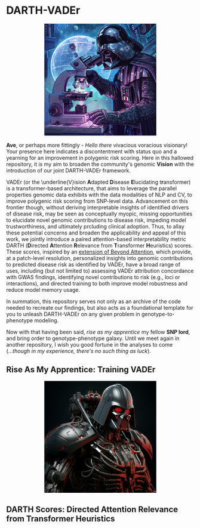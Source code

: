 # DARTH-VADEr

<p align="center">
<img src="imgs/Dr_VADEr.png" width = 300>
</p>

**Ave**, or perhaps more fittingly - *Hello there* vivacious voracious visionary! Your presence here indicates a discontentment with status quo and a yearning for an improvement in polygenic risk scoring. Here in this hallowed repository, it is my aim to broaden the community's genomic **Vision** with the introduction of our joint DARTH-VADEr framework. 

VADEr (or the \underline{V}ision **A**dapted **D**isease **E**lucidating t**r**ansformer) is a transformer-based architecture, that aims to leverage the parallel properties genomic data 
exhibits with the data modalities of NLP and CV, to improve polygenic risk scoring from SNP-level data. Advancement on this frontier though, without deriving interpretable insights
of identified drivers of disease risk, may be seen as conceptually myopic, missing opportunities to elucidate novel genomic contributions to disease risk, impeding model trustworthiness,
and ultimately prcluding clinical adoption. Thus, to allay these potential concerns and broaden the applicability and appeal of this work, we jointly introduce a paired attention-based
interpretability metric DARTH (**D**irected **A**ttention **R**elevance from **T**ransformer **H**euristics) scores. These scores, inspired by an [extension of Beyond Attention](https://arxiv.org/pdf/2103.15679), which provide, at a patch-level resolution, personalized insights into genomic contributions to predicted disease risk as identified by VADEr, have a broad range of
uses, including (but not limited to) assessing VADEr attribution concordance with GWAS findings, identifying novel contributions to risk (e.g., loci or interactions), and directed training
to both improve model robustness and reduce model memory usage.  

In summation, this repository serves not only as an archive of the code needed to recreate our findings, but also acts as a foundational template for you to unleash DARTH-VADEr on any given
problem in genotype-to-phenotype modeling. 

Now with that having been said, *rise as my apprentice* my fellow **SNP lord**, and bring order to genotype-phenotype galaxy. Until we meet again in another repository, I wish you good fortune in the analyses to come (...*though in my experience, there's no such thing as luck*).


## Rise As My Apprentice: Training VADEr

<p align="center">
<img src="imgs/VADEr_Robots_In_Disguise.png" width = 300>
</p>


## DARTH Scores: Directed Attention Relevance from Transformer Heuristics

